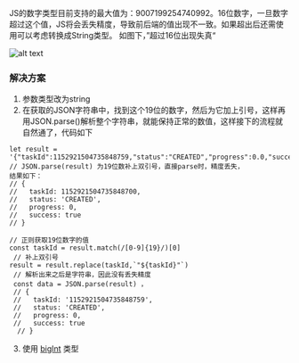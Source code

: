 JS的数字类型目前支持的最大值为：9007199254740992。16位数字，一旦数字超过这个值，JS将会丢失精度，导致前后端的值出现不一致。如果超出后还需使用可以考虑转换成String类型。
如图下，”超过16位出现失真“

![alt text](./image/number-loss.png)

### 解决方案

1. 参数类型改为string
2. 在获取的JSON字符串中，找到这个19位的数字，然后为它加上引号，这样再用JSON.parse()解析整个字符串，就能保持正常的数值，这样接下的流程就自然通了，代码如下
```
let result = '{"taskId":1152921504735848759,"status":"CREATED","progress":0.0,"success":true}'
// JSON.parse(result) 为19位数补上双引号，直接parse时，精度丢失，
结果如下：
// { 
//   taskId: 1152921504735848700,
//   status: 'CREATED',
//   progress: 0,
//   success: true 
// }

// 正则获取19位数字的值
const taskId = result.match(/[0-9]{19}/)[0] 
 // 补上双引号
result = result.replace(taskId,`"${taskId}"`)
 // 解析出来之后是字符串，因此没有丢失精度
 const data = JSON.parse(result) ， 
 // { 
 //   taskId: '1152921504735848759', 
 //   status: 'CREATED',
 //   progress: 0,
 //   success: true
  // }
```
3. 使用 [bigInt](https://developer.mozilla.org/zh-CN/docs/Web/JavaScript/Reference/Global_Objects/BigInt) 类型